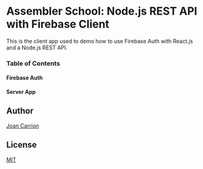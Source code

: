 # Assembler School: Node.js REST API with Firebase Client

This is the client app used to demo how to use Firebase Auth with React.js and a
Node.js REST API.

### Table of Contents

#### Firebase Auth

#### Server App

## Author

[Joan Carrion](https://github.com/JCarri14)

## License

[MIT](https://choosealicense.com/licenses/mit/)
